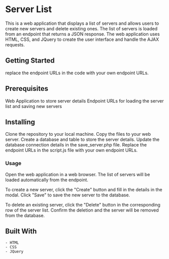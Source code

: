 # Server List
This is a web application that displays a list of servers and allows users to create new servers and delete existing ones. The list of servers is loaded from an endpoint that returns a JSON response. The web application uses HTML, CSS, and JQuery to create the user interface and handle the AJAX requests.

## Getting Started
replace the endpoint URLs in the code with your own endpoint URLs.

## Prerequisites
Web Application to store server details
Endpoint URLs for loading the server list and saving new servers

## Installing
Clone the repository to your local machine.
Copy the files to your web server.
Create a database and table to store the server details.
Update the database connection details in the save_server.php file.
Replace the endpoint URLs in the script.js file with your own endpoint URLs.

### Usage
Open the web application in a web browser.
The list of servers will be loaded automatically from the endpoint.

To create a new server, click the "Create" button and fill in the details in the modal. Click "Save" to save the new server to the database.

To delete an existing server, click the "Delete" button in the corresponding row of the server list. Confirm the deletion and the server will be removed from the database.


## Built With

    - HTML  
    - CSS
    - JQuery
